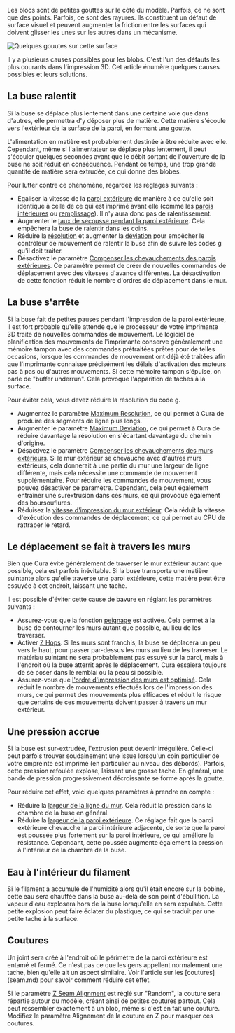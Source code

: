 Les blocs sont de petites gouttes sur le côté du modèle. Parfois, ce ne sont que des points. Parfois, ce sont des rayures. Ils constituent un défaut de surface visuel et peuvent augmenter la friction entre les surfaces qui doivent glisser les unes sur les autres dans un mécanisme.

![Quelques gouutes sur cette surface](../../../articles/images/blobs.jpg)

Il y a plusieurs causes possibles pour les blobs. C'est l'un des défauts les plus courants dans l'impression 3D. Cet article énumère quelques causes possibles et leurs solutions.

La buse ralentit
----
Si la buse se déplace plus lentement dans une certaine voie que dans d'autres, elle permettra d'y déposer plus de matière. Cette matière s'écoule vers l'extérieur de la surface de la paroi, en formant une goutte.

L'alimentation en matière est probablement destinée à être réduite avec elle. Cependant, même si l'alimentateur se déplace plus lentement, il peut s'écouler quelques secondes avant que le débit sortant de l'ouverture de la buse ne soit réduit en conséquence. Pendant ce temps, une trop grande quantité de matière sera extrudée, ce qui donne des blobes.

Pour lutter contre ce phénomène, regardez les réglages suivants :
* Égaliser la vitesse de la [paroi extérieure](../speed/speed_wall_0.md) de manière à ce qu'elle soit identique à celle de ce qui est imprimé avant elle (comme les [parois intérieures](../speed/speed_wall_x.md) ou [remplissage](../speed/speed_infill.md)). Il n'y aura donc pas de ralentissement.
* Augmenter le [taux de secousse pendant la paroi extérieure](../speed/jerk_wall_0.md). Cela empêchera la buse de ralentir dans les coins.
* Réduire la [résolution](../meshfix/meshfix_maximum_resolution.md) et augmenter la [déviation](../meshfix/meshfix_maximum_deviation.md) pour empêcher le contrôleur de mouvement de ralentir la buse afin de suivre les codes g qu'il doit traiter.
* Désactivez le paramètre [Compenser les chevauchements des parois extérieures](../shell/travel_compensate_overlapping_walls_0_enabled.md). Ce paramètre permet de créer de nouvelles commandes de déplacement avec des vitesses d'avance différentes. La désactivation de cette fonction réduit le nombre d'ordres de déplacement dans le mur.

La buse s'arrête
----
Si la buse fait de petites pauses pendant l'impression de la paroi extérieure, il est fort probable qu'elle attende que le processeur de votre imprimante 3D traite de nouvelles commandes de mouvement. Le logiciel de planification des mouvements de l'imprimante conserve généralement une mémoire tampon avec des commandes prétraitées prêtes pour de telles occasions, lorsque les commandes de mouvement ont déjà été traitées afin que l'imprimante connaisse précisément les délais d'activation des moteurs pas à pas ou d'autres mouvements. Si cette mémoire tampon s'épuise, on parle de "buffer underrun". Cela provoque l'apparition de taches à la surface.

Pour éviter cela, vous devez réduire la résolution du code g.
* Augmentez le paramètre [Maximum Resolution](../meshfix/meshfix_maximum_resolution.md), ce qui permet à Cura de produire des segments de ligne plus longs.
* Augmenter le paramètre [Maximum Deviation](../meshfix/meshfix_maximum_deviation.md), ce qui permet à Cura de réduire davantage la résolution en s'écartant davantage du chemin d'origine.
* Désactivez le paramètre [Compenser les chevauchements des murs extérieurs](../shell/travel_compensate_overlapping_walls_0_enabled.md). Si le mur extérieur se chevauche avec d'autres murs extérieurs, cela donnerait à une partie du mur une largeur de ligne différente, mais cela nécessite une commande de mouvement supplémentaire. Pour réduire les commandes de mouvement, vous pouvez désactiver ce paramètre. Cependant, cela peut également entraîner une surextrusion dans ces murs, ce qui provoque également des boursouflures.
* Réduisez la [vitesse d'impression du mur extérieur](../speed/speed_wall_0.md). Cela réduit la vitesse d'exécution des commandes de déplacement, ce qui permet au CPU de rattraper le retard.

Le déplacement se fait à travers les murs
----
Bien que Cura évite généralement de traverser le mur extérieur autant que possible, cela est parfois inévitable. Si la buse transporte une matière suintante alors qu'elle traverse une paroi extérieure, cette matière peut être essuyée à cet endroit, laissant une tache.

Il est possible d'éviter cette cause de bavure en réglant les paramètres suivants :
* Assurez-vous que la fonction [peignage](../travel/retraction_combing.md) est activée. Cela permet à la buse de contourner les murs autant que possible, au lieu de les traverser.
* Activer [Z Hops](../travel/retraction_hop_enabled.md). Si les murs sont franchis, la buse se déplacera un peu vers le haut, pour passer par-dessus les murs au lieu de les traverser. Le matériau suintant ne sera probablement pas essuyé sur la paroi, mais à l'endroit où la buse atterrit après le déplacement. Cura essaiera toujours de se poser dans le remblai ou la peau si possible.
* Assurez-vous que [l'ordre d'impression des murs est optimisé](../shell/optimize_wall_printing_order.md). Cela réduit le nombre de mouvements effectués lors de l'impression des murs, ce qui permet des mouvements plus efficaces et réduit le risque que certains de ces mouvements doivent passer à travers un mur extérieur.

Une pression accrue
----
Si la buse est sur-extrudée, l'extrusion peut devenir irrégulière. Celle-ci peut parfois trouver soudainement une issue lorsqu'un coin particulier de votre empreinte est imprimé (en particulier au niveau des débords). Parfois, cette pression refoulée explose, laissant une grosse tache. En général, une bande de pression progressivement décroissante se forme après la goutte.

Pour réduire cet effet, voici quelques paramètres à prendre en compte :
* Réduire la [largeur de la ligne du mur](../resolution/wall_line_width.md). Cela réduit la pression dans la chambre de la buse en général.
* Réduire la [largeur de la paroi extérieure](../shell/wall_0_inset.md). Ce réglage fait que la paroi extérieure chevauche la paroi intérieure adjacente, de sorte que la paroi est poussée plus fortement sur la paroi intérieure, ce qui améliore la résistance. Cependant, cette poussée augmente également la pression à l'intérieur de la chambre de la buse.

Eau à l'intérieur du filament
----
Si le filament a accumulé de l'humidité alors qu'il était encore sur la bobine, cette eau sera chauffée dans la buse au-delà de son point d'ébullition. La vapeur d'eau explosera hors de la buse lorsqu'elle en sera expulsée. Cette petite explosion peut faire éclater du plastique, ce qui se traduit par une petite tache à la surface.

Coutures
----
Un joint sera créé à l'endroit où le périmètre de la paroi extérieure est entamé et fermé. Ce n'est pas ce que les gens appellent normalement une tache, bien qu'elle ait un aspect similaire. Voir l'article sur les [coutures] (seam.md) pour savoir comment réduire cet effet.

Si le paramètre [Z Seam Alignment](../shell/z_seam_type.md) est réglé sur "Random", la couture sera répartie autour du modèle, créant ainsi de petites coutures partout. Cela peut ressembler exactement à un blob, même si c'est en fait une couture. Modifiez le paramètre Alignement de la couture en Z pour masquer ces coutures.

